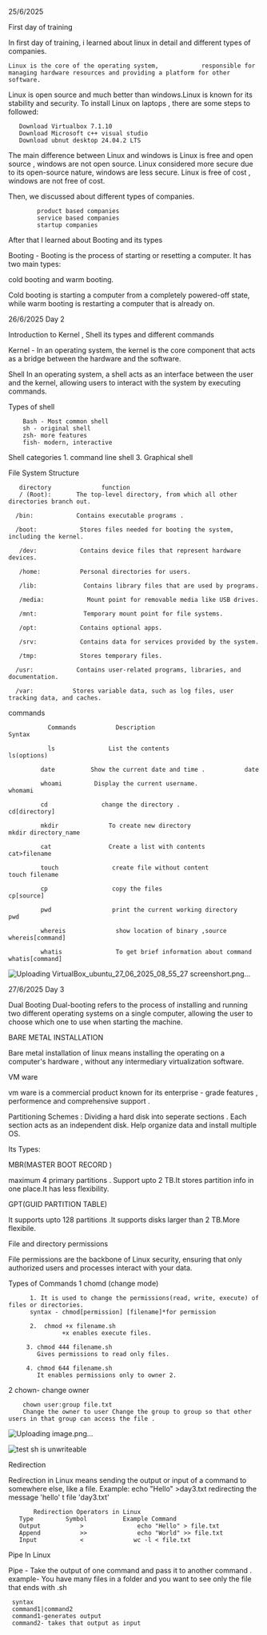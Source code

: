 25/6/2025

 First day of training 

In first day of training, i learned about linux in detail and different types of companies. 
   
    Linux is the core of the operating system,            responsible for managing hardware resources and providing a platform for other software.
Linux is open source and much better than windows.Linux is known for its stability and security. 
To install Linux on laptops , there are some steps to followed: 
       
       Download Virtualbox 7.1.10
       Download Microsoft c++ visual studio 
       Download ubnut desktop 24.04.2 LTS 

The main difference between Linux and windows is  Linux is free and open source , windows are  not open source. 
Linux considered more secure due to its open-source nature, windows are less secure.
Linux is free of cost , windows are not free of cost.

Then, we discussed about different types of companies.
           
            product based companies 
            service based companies 
            startup companies

After that I learned about Booting and its types 
  
Booting - Booting is the process of starting or resetting a computer.
 It has two main types: 

   cold booting and warm booting. 

Cold booting is starting a computer from a completely powered-off state, while warm booting is restarting a computer that is already on. 

   26/6/2025  Day 2 

  Introduction to Kernel , Shell its types and    different commands
 
Kernel -   In an operating system, the kernel is the core component that acts as a bridge between the hardware and the software.

Shell
 In an operating system, a shell acts as an interface between the user and the kernel, allowing users to interact with the system by executing commands. 

 Types of shell 
      
        Bash - Most common shell
        sh - original shell
        zsh- more features 
        fish- modern, interactive 

 Shell categories 
        1. command line shell
        3. Graphical shell

File System Structure
   
       directory              function 
       / (Root):       The top-level directory, from which all other directories branch out.
     
      /bin:            Contains executable programs .
     
      /boot:            Stores files needed for booting the system, including the kernel.
     
       /dev:            Contains device files that represent hardware devices.
     
       /home:           Personal directories for users. 
     
       /lib:             Contains library files that are used by programs.
   
       /media:            Mount point for removable media like USB drives.
    
       /mnt:             Temporary mount point for file systems.
    
       /opt:            Contains optional apps.
   
       /srv:            Contains data for services provided by the system.
     
       /tmp:            Stores temporary files.
    
      /usr:            Contains user-related programs, libraries, and documentation.
    
      /var:           Stores variable data, such as log files, user tracking data, and caches.  

  commands
  
               Commands           Description                         Syntax
   
               ls               List the contents                     ls(options)

             date          Show the current date and time .           date

             whoami         Display the current username.              whomami    

             cd               change the directory .                  cd[directory]

             mkdir              To create new directory                mkdir directory_name

             cat                Create a list with contents            cat>filename

             touch               create file without content          touch filename

             cp                  copy the files                        cp[source]

             pwd                 print the current working directory       pwd

             whereis              show location of binary ,source         whereis[command]

             whatis               To get brief information about command       whatis[command]
 ![Uploading VirtualBox_ubuntu_27_06_2025_08_55_27 screenshort.png…]()

 27/6/2025 Day 3

Dual Booting 
Dual-booting refers to the process of installing and running two different operating systems on a single computer, allowing the user to choose which one to use when starting the machine. 

  BARE METAL INSTALLATION 

  Bare metal installation of linux means installing the operating on a computer's hardware , without any intermediary virtualization software.


VM ware 

vm  ware is a commercial product known for its enterprise - grade  features , performence and comprehensive support .

Partitioning Schemes :
Dividing a hard disk into seperate sections .
Each section acts as an independent disk.
Help organize data and install multiple OS.

 Its Types:

 MBR(MASTER  BOOT RECORD )

 maximum 4 primary partitions . Support upto 2 TB.It stores partition info in one place.It has less flexibility.

 GPT(GUID PARTITION TABLE)

 It supports upto 128 partitions .It supports disks larger than 2 TB.More flexibile.
 
File and directory permissions 

 File permissions are the backbone of Linux security, ensuring that only authorized users and processes interact with your data.

 Types of Commands
          1    chomd (change mode)
          
          1. It is used to change the permissions(read, write, execute) of files or directories.
          syntax - chmod[permission] [filename]*for permission 

          2.  chmod +x filename.sh
                   +x enables execute files.
      
         3. chmod 444 filename.sh
            Gives permissions to read only files.

         4. chmod 644 filename.sh
            It enables permissions only to owner 2.

2  chown- change owner
       
        chown user:group file.txt
        Change the owner to user Change the group to group so that other users in that group can access the file .

![Uploading image.png…]()

![test sh is unwriteable](https://github.com/user-attachments/assets/a84a03b2-f741-4f06-b74d-9de160e99ecd)








Redirection

Redirection in Linux means sending the output or input of a command to somewhere else, like a file.
Example: echo "Hello" >day3.txt
redirecting the message 'hello' t file 'day3.txt'

         
           Redirection Operators in Linux
       Type        	Symbol         	Example Command	     
       Output	        >           	echo "Hello" > file.txt      
       Append	        >>          	echo "World" >> file.txt	      
       Input         	<	           wc -l < file.txt	         


 Pipe In Linux 

 Pipe - Take the output of one command and pass it to another command .
 example- You have many files in a folder and you want to see only the file that ends with .sh

     syntax 
     command1|command2
     command1-generates output
     command2- takes that output as input
     


          
          
 
 
   
              
     
     


